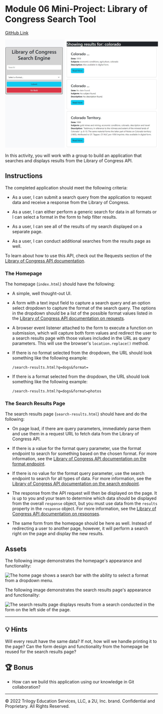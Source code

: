 # Module 06 Mini-Project: Library of Congress Search Tool

[GitHub Link](https://github.com/Angi-Adema/Library-of-Congress-Search)

![Library of Congress Search Tool Screenshot](./assets/images/libraryOfCongressSS.jpg)

In this activity, you will work with a group to build an application that searches and displays results from the Library of Congress API.

## Instructions

The completed application should meet the following criteria:

- As a user, I can submit a search query from the application to request data and receive a response from the Library of Congress.

- As a user, I can either perform a generic search for data in all formats or I can select a format in the form to help filter results.

- As a user, I can see all of the results of my search displayed on a separate page.

- As a user, I can conduct additional searches from the results page as well.

To learn about how to use this API, check out the Requests section of the [Library of Congress API documentation](https://libraryofcongress.github.io/data-exploration/).

### The Homepage

The homepage (`index.html`) should have the following:

- A simple, well thought-out UI.

- A form with a text input field to capture a search query and an option select dropdown to capture the format of the search query. The options in the dropdown should be a list of the possible format values listed in the [Library of Congress API documentation on requests](https://libraryofcongress.github.io/data-exploration/requests.html#format).

- A browser event listener attached to the form to execute a function on submission, which will capture both form values and redirect the user to a search results page with those values included in the URL as query parameters. This will use the browser's `location.replace()` method.

- If there is no format selected from the dropdown, the URL should look something like the following example:

  ```http
  /search-results.html?q=dogs&format=
  ```

- If there is a format selected from the dropdown, the URL should look something like the following example:

  ```http
  /search-results.html?q=dogs&format=photos
  ```

### The Search Results Page

The search results page (`search-results.html`) should have and do the following:

- On page load, if there are query parameters, immediately parse them and use them in a request URL to fetch data from the Library of Congress API.

- If there is a value for the format query parameter, use the format endpoint to search for something based on the chosen format. For more information, see the [Library of Congress API documentation on the format endpoint](https://libraryofcongress.github.io/data-exploration/requests.html#format).

- If there is no value for the format query parameter, use the search endpoint to search for all types of data. For more information, see the [Library of Congress API documentation on the search endpoint](https://libraryofcongress.github.io/data-exploration/requests.html#search).

- The response from the API request will then be displayed on the page. It is up to you and your team to determine which data should be displayed from the overall `response` object, but you must use data from the `results` property in the `response` object. For more information, see the [Library of Congress API documentation on responses](https://libraryofcongress.github.io/data-exploration/responses.html).

- The same form from the homepage should be here as well. Instead of redirecting a user to another page, however, it will perform a search right on the page and display the new results.

## Assets

The following image demonstrates the homepage's appearance and functionality:

![The home page shows a search bar with the ability to select a format from a dropdown menu.](./Images/01-homepage.png)

The following image demonstrates the search results page's appearance and functionality:

![The search results page displays results from a search conducted in the form on the left side of the page.](./Images/02-search-results-page.png)

---

## 💡 Hints

Will every result have the same data? If not, how will we handle printing it to the page? Can the form design and functionality from the homepage be reused for the search results page?

## 🏆 Bonus

- How can we build this application using our knowledge in Git collaboration?

---

© 2022 Trilogy Education Services, LLC, a 2U, Inc. brand. Confidential and Proprietary. All Rights Reserved.
